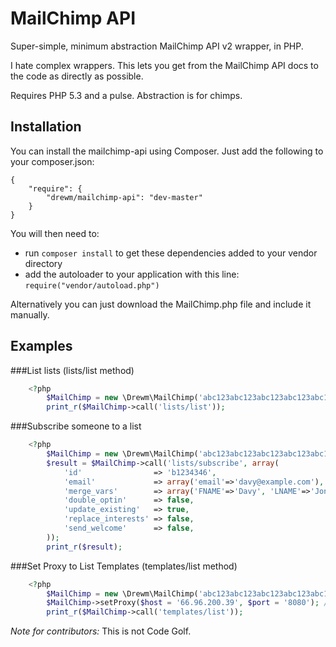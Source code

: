 MailChimp API
=============

Super-simple, minimum abstraction MailChimp API v2 wrapper, in PHP.

I hate complex wrappers. This lets you get from the MailChimp API docs to the code as directly as possible.

Requires PHP 5.3 and a pulse. Abstraction is for chimps.

Installation
------------

You can install the mailchimp-api using Composer. Just add the following to your composer.json:

    {
        "require": {
            "drewm/mailchimp-api": "dev-master"
        }
    }

You will then need to:
* run ``composer install`` to get these dependencies added to your vendor directory
* add the autoloader to your application with this line: ``require("vendor/autoload.php")``

Alternatively you can just download the MailChimp.php file and include it manually.

Examples
--------

###List lists (lists/list method)

```php
	<?php
		$MailChimp = new \Drewm\MailChimp('abc123abc123abc123abc123abc123-us1');
		print_r($MailChimp->call('lists/list'));
```

###Subscribe someone to a list

```php
	<?php
		$MailChimp = new \Drewm\MailChimp('abc123abc123abc123abc123abc123-us1');
		$result = $MailChimp->call('lists/subscribe', array(
			'id'                => 'b1234346',
			'email'             => array('email'=>'davy@example.com'),
			'merge_vars'        => array('FNAME'=>'Davy', 'LNAME'=>'Jones'),
			'double_optin'      => false,
			'update_existing'   => true,
			'replace_interests' => false,
			'send_welcome'      => false,
		));
		print_r($result);
```

###Set Proxy to List Templates (templates/list method)
```php
	<?php
		$MailChimp = new \Drewm\MailChimp('abc123abc123abc123abc123abc123-us1');
		$MailChimp->setProxy($host = '66.96.200.39', $port = '8080'); //use it before call()
		print_r($MailChimp->call('templates/list'));
```

*Note for contributors:* This is not Code Golf.
